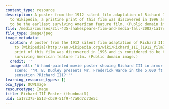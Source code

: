 ```yaml
---
content_type: resource
description: A poster from the 1912 silent film adaptation of Richard III. According
  to Wikipedia, a pristine print of this film was discovered in 1996 and is considered
  to be the earliest surviving American feature film. (Public domain image.)
file: /media/courses/21l-435-shakespeare-film-and-media-fall-2002/1a17c375b513cb3951f947a0d7c73e5c_21l-435f02-th.jpg
file_type: image/jpeg
image_metadata:
  caption: A poster from the 1912 silent film adaptation of Richard III. According
    to [Wikipedia](http://en.wikipedia.org/wiki/Richard_III_(1912_film)), a pristine
    print of this film was discovered in 1996 and is considered to be the earliest
    surviving American feature film. (Public domain image.)
  credit: ''
  image-alt: 'A hand-painted movie poster showing Richard III in armor in a battle
    scene: ''M. B. Dudley presents Mr. Frederick Warde in the 5,000 ft. photoplay
    sensation ?Richard III?'''
learning_resource_types: []
ocw_type: OCWImage
resourcetype: Image
title: Richard III Poster (thumbnail)
uid: 1a17c375-b513-cb39-51f9-47a0d7c73e5c
---
```

